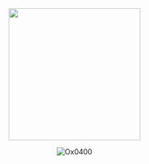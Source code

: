 

<!--
## Hi there 👋
**Ox0400/Ox0400** is a ✨ _special_ ✨ repository because its `README.md` (this file) appears on your GitHub profile.

Here are some ideas to get you started:

- 🔭 I’m currently working on ...
- 🌱 I’m currently learning ...
- 👯 I’m looking to collaborate on ...
- 🤔 I’m looking for help with ...
- 💬 Ask me about ...
- 📫 How to reach me: ...
- 😄 Pronouns: ...
- ⚡ Fun fact: ...
-->

<div align="center">
  <img height="260px" src="https://github-contributor-stats.vercel.app/api?username=Ox0400" />
</div>
<p align="center"> 
  <img src="https://github-readme-stats.vercel.app/api?username=Ox0400&show_icons=true&theme=gotham" alt="Ox0400" />
</p>
